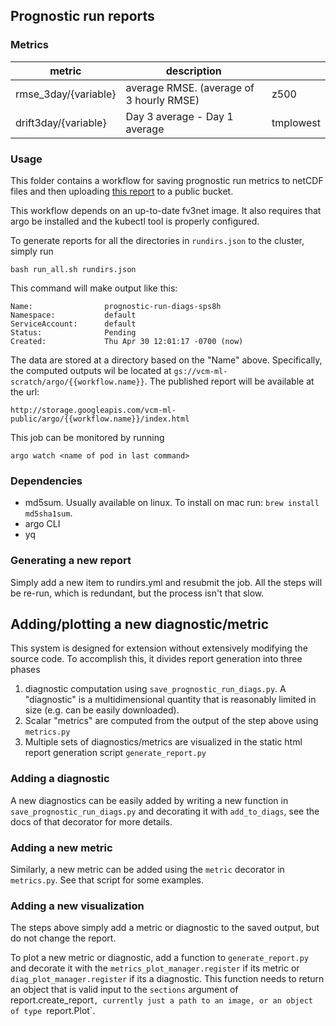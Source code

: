 ## Prognostic run reports

### Metrics

| metric |  description| |
|-|-|-|
|rmse_3day/{variable} | average RMSE. (average of 3 hourly RMSE)| z500 |
|drift3day/{variable} |  Day 3 average - Day 1 average | tmplowest |

### Usage

This folder contains a workflow for saving prognostic run metrics to netCDF
files and then uploading [this report][1] to a public bucket. 

This workflow depends on an up-to-date fv3net image. It also requires that argo be installed and the kubectl tool is properly configured.

To generate reports for all the directories in `rundirs.json` to the cluster,
simply run

    bash run_all.sh rundirs.json

This command will make output like this:

    Name:                prognostic-run-diags-sps8h
    Namespace:           default
    ServiceAccount:      default
    Status:              Pending
    Created:             Thu Apr 30 12:01:17 -0700 (now)

The data are stored at a directory based on the "Name" above. Specifically, the computed outputs wil be located at `gs://vcm-ml-scratch/argo/{{workflow.name}}`. The published report will be available at the url:

    http://storage.googleapis.com/vcm-ml-public/argo/{{workflow.name}}/index.html

This job can be monitored by running

    argo watch <name of pod in last command>

### Dependencies

- md5sum. Usually available on linux. To install on mac run: `brew install md5sha1sum`.
- argo CLI
- yq

### Generating a new report

Simply add a new item to rundirs.yml and resubmit the job. All the steps will be
re-run, which is redundant, but the process isn't that slow.


[1]: http://storage.googleapis.com/vcm-ml-public/experiments-2020-03/prognostic_run_diags/combined.html

## Adding/plotting a new diagnostic/metric

This system is designed for extension without extensively modifying the
source code. To accomplish this, it divides report generation into three
phases

1. diagnostic computation using `save_prognostic_run_diags.py`. A "diagnostic" is a multidimensional quantity 
   that is reasonably limited in size (e.g. can be easily downloaded).
1. Scalar "metrics" are computed from the output of the step above using `metrics.py`
1. Multiple sets of diagnostics/metrics are visualized in the static html report 
   generation script `generate_report.py`

### Adding a diagnostic

A new diagnostics can be easily added by writing a new function in
`save_prognostic_run_diags.py` and decorating it with `add_to_diags`, see the
docs of that decorator for more details.

### Adding a new metric

Similarly, a new metric can be added using the `metric` decorator in `metrics.py`. See that script for some examples.

### Adding a new visualization

The steps above simply add a metric or diagnostic to the saved output, but do
not change the report.

To plot a new metric or diagnostic, add a function to `generate_report.py`
and decorate it with the `metrics_plot_manager.register` if its metric or
`diag_plot_manager.register` if its a diagnostic. This function needs to
return an object that is valid input to the `sections` argument of
report.create_report`, currently just a path to an image, or an object of
type `report.Plot`.
